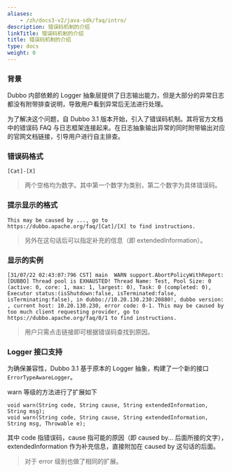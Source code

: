 ```yaml
---
aliases:
    - /zh/docs3-v2/java-sdk/faq/intro/
description: 错误码机制的介绍
linkTitle: 错误码机制的介绍
title: 错误码机制的介绍
type: docs
weight: 0
---
```



### 背景
Dubbo 内部依赖的 Logger 抽象层提供了日志输出能力，但是大部分的异常日志都没有附带排查说明，导致用户看到异常后无法进行处理。

为了解决这个问题，自 Dubbo 3.1 版本开始，引入了错误码机制。其将官方文档中的错误码 FAQ 与日志框架连接起来。在日志抽象输出异常的同时附带输出对应的官网文档链接，引导用户进行自主排查。

### 错误码格式
`[Cat]-[X]`

> 两个空格均为数字。其中第一个数字为类别，第二个数字为具体错误码。

### 提示显示的格式
```
This may be caused by ..., go to https://dubbo.apache.org/faq/[Cat]/[X] to find instructions.
```
> 另外在这句话后可以指定补充的信息（即 extendedInformation）。

### 显示的实例
```
[31/07/22 02:43:07:796 CST] main  WARN support.AbortPolicyWithReport:  [DUBBO] Thread pool is EXHAUSTED! Thread Name: Test, Pool Size: 0 (active: 0, core: 1, max: 1, largest: 0), Task: 0 (completed: 0), Executor status:(isShutdown:false, isTerminated:false, isTerminating:false), in dubbo://10.20.130.230:20880!, dubbo version: , current host: 10.20.130.230, error code: 0-1. This may be caused by too much client requesting provider, go to https://dubbo.apache.org/faq/0/1 to find instructions.
```

> 用户只需点击链接即可根据错误码查找到原因。

### Logger 接口支持
为确保兼容性，Dubbo 3.1 基于原本的 Logger 抽象，构建了一个新的接口 `ErrorTypeAwareLogger`。

warn 等级的方法进行了扩展如下
```
void warn(String code, String cause, String extendedInformation, String msg);
void warn(String code, String cause, String extendedInformation, String msg, Throwable e);
```

其中 code 指错误码，cause 指可能的原因（即 caused by... 后面所接的文字），extendedInformation 作为补充信息，直接附加在 caused by 这句话的后面。

> 对于 error 级别也做了相同的扩展。